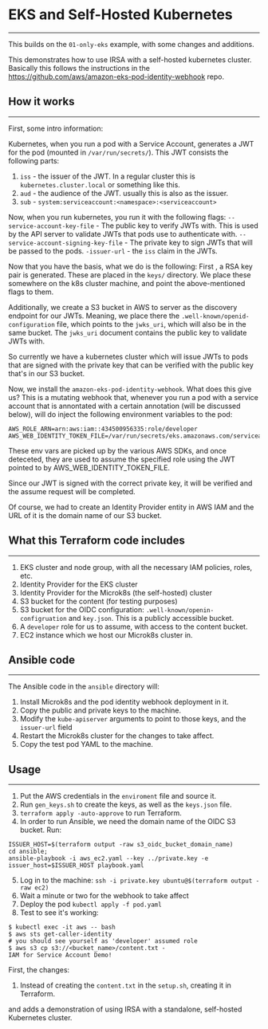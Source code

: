 # EKS and Self-Hosted Kubernetes
---

This builds on the `01-only-eks` example, with some changes and additions.

This demonstrates how to use IRSA with a self-hosted kubernetes cluster. 
Basically this follows the instructions in the https://github.com/aws/amazon-eks-pod-identity-webhook repo.

## How it works
---

First, some intro information:

Kubernetes, when you run a pod with a Service Account, generates a JWT 
for the pod (mounted in `/var/run/secrets/`). This JWT consists the following parts:
1. `iss` - the issuer of the JWT. In  a regular cluster this is `kubernetes.cluster.local` or something like this.
2. `aud` - the audience of the JWT. usually this is also as the issuer.
3. `sub` - `system:serviceaccount:<namespace>:<serviceaccount>`

Now, when you run kubernetes, you run it with the following flags:
`--service-account-key-file` - The public key to verify JWTs with. This is used by the API server
to validate JWTs that pods use to authenticate with.
`--service-account-signing-key-file` - The private key to sign JWTs that will be passed to the pods.
`-issuer-url` - the `iss` claim in the JWTs.

Now that you have the basis, what we do is the following: First , a RSA key pair is generated. These are placed in the `keys/` directory.
We place these somewhere on the k8s cluster machine, and point the above-mentioned flags to them.

Additionally, we create a S3 bucket in AWS to server as the discovery endpoint for our JWTs. Meaning, we place
there the `.well-known/openid-configuration` file, which points to the `jwks_uri`, which will also be in the same bucket.
The `jwks_uri` document contains the public key to validate JWTs with.

So currently we have a kubernetes cluster which will issue JWTs to pods that are signed 
with the private key that can be verified with the public key that's in our S3 bucket.

Now, we install the `amazon-eks-pod-identity-webhook`. What does this give us? This is a mutating webhook
that, whenever you run a pod with a service account that is annontated with a certain annotation (will be discussed below), 
will do inject the following environment variables to the pod:
```
AWS_ROLE_ARN=arn:aws:iam::434500956335:role/developer
AWS_WEB_IDENTITY_TOKEN_FILE=/var/run/secrets/eks.amazonaws.com/serviceaccount/token
```

These env vars are picked up by the various AWS SDKs, and once deteceted, they are used to 
assume the specified role using the JWT pointed to by AWS_WEB_IDENTITY_TOKEN_FILE.

Since our JWT is signed with the correct private key, it will be verified and the assume request
will be completed.

Of course, we had to create an Identity Provider entity in AWS IAM and the URL of it
is the domain name of our S3 bucket.


## What this Terraform code includes
---

1. EKS cluster and node group, with all the necessary IAM policies, roles, etc.
2. Identity Provider for the EKS cluster
3. Identity Provider for the Microk8s (the self-hosted) cluster
4. S3 bucket for the content (for testing purposes)
5. S3 bucket for the OIDC configuration: `.well-known/openin-configruation` and `key.json`. This is a publicly accessible bucket.
6. A `developer` role for us to assume, with access to the content bucket.
7. EC2 instance which we host our Microk8s cluster in.

## Ansible code
--- 
The Ansible code in the `ansible` directory will:
1. Install Microk8s and the pod identity webhook deployment in it. 
2. Copy the public and private keys to the machine.
3. Modify the `kube-apiserver` arguments to point to those keys, and the `issuer-url` field
4. Restart the Microk8s cluster for the changes to take affect.
5. Copy the test pod YAML to the machine.


## Usage
---
1. Put the AWS credentials in the `enviroment` file and source it.
2. Run `gen_keys.sh` to create the keys, as well as the `keys.json` file.
3. `terraform apply -auto-approve` to run Terraform.
4. In order to run Ansible, we need the domain name of the OIDC S3 bucket. Run: 
```
ISSUER_HOST=$(terraform output -raw s3_oidc_bucket_domain_name)
cd ansible;
ansible-playbook -i aws_ec2.yaml --key ../private.key -e issuer_host=$ISSUER_HOST playbook.yaml
```

5. Log in to the machine: `ssh -i private.key ubuntu@$(terraform output -raw ec2)`
6. Wait a minute or two for the webhook to take affect
7. Deploy the pod `kubectl apply -f pod.yaml`
8. Test to see it's working:
```
$ kubectl exec -it aws -- bash
$ aws sts get-caller-identity
# you should see yourself as 'developer' assumed role
$ aws s3 cp s3://<bucket_name>/content.txt -
IAM for Service Account Demo!
```


First, the changes:
1. Instead of creating the `content.txt` in the `setup.sh`, creating it in Terraform.


and adds a demonstration of using IRSA 
with a standalone, self-hosted Kubernetes cluster.


